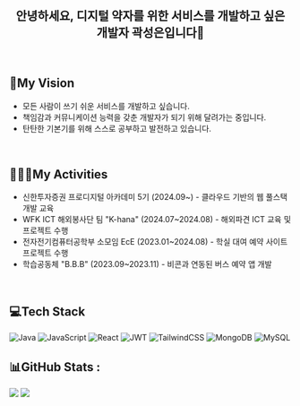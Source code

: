 <h2 align="center">안녕하세요, 디지털 약자를 위한 서비스를 개발하고 싶은 개발자 곽성은입니다👋</h2>
<br/>


<h2>💫My Vision</h2>
<ul>
  <li>모든 사람이 쓰기 쉬운 서비스를 개발하고 싶습니다.</li>
  <li>책임감과 커뮤니케이션 능력을 갖춘 개발자가 되기 위해 달려가는 중입니다.</li>
  <li>탄탄한 기본기를 위해 스스로 공부하고 발전하고 있습니다.</li>
</ul>
<br/>

<h2>🏃🏻‍♀️My Activities</h2>
<ul>
  <li>신한투자증권 프로디지털 아카데미 5기 (2024.09~) - 클라우드 기반의 웹 풀스택 개발 교육</li>
  <li>WFK ICT 해외봉사단 팀 "K-hana" (2024.07~2024.08) - 해외파견 ICT 교육 및 프로젝트 수행</li>
  <li>전자전기컴퓨터공학부 소모임 EcE (2023.01~2024.08) - 학실 대여 예약 사이트 프로젝트 수행</li>
  <li>학습공동체 "B.B.B" (2023.09~2023.11) - 비콘과 연동된 버스 예약 앱 개발</li>
</ul>
<br>

## 💻Tech Stack
![Java](https://img.shields.io/badge/java-%23ED8B00.svg?style=for-the-badge&logo=java&logoColor=white)
![JavaScript](https://img.shields.io/badge/javascript-%23323330.svg?style=for-the-badge&logo=javascript&logoColor=%23F7DF1E)
![React](https://img.shields.io/badge/react-%2320232a.svg?style=for-the-badge&logo=react&logoColor=%2361DAFB) 
![JWT](https://img.shields.io/badge/JWT-black?style=for-the-badge&logo=JSON%20web%20tokens) 
![TailwindCSS](https://img.shields.io/badge/tailwindcss-%2338B2AC.svg?style=for-the-badge&logo=tailwind-css&logoColor=white) 
![MongoDB](https://img.shields.io/badge/MongoDB-%234ea94b.svg?style=for-the-badge&logo=mongodb&logoColor=white) 
![MySQL](https://img.shields.io/badge/mysql-%2300f.svg?style=for-the-badge&logo=mysql&logoColor=white)  

## 📊GitHub Stats :
![](https://github-readme-stats.vercel.app/api?username=balamogoulish&theme=vue&hide_border=true&include_all_commits=false&count_private=false)
![](https://github-readme-stats.vercel.app/api/top-langs/?username=balamogoulish&theme=vue&hide_border=true&include_all_commits=false&count_private=false&layout=compact)  
